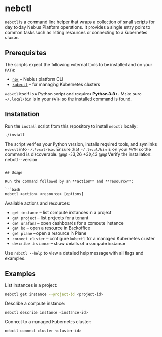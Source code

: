 # nebctl

`nebctl` is a command line helper that wraps a collection of small scripts for day to day Nebius Platform operations.  It provides a single entry point to common tasks such as listing resources or connecting to a Kubernetes cluster.

## Prerequisites

The scripts expect the following external tools to be installed and on your `PATH`:

- [`npc`](https://docs.nebius.dev/en/cli/) – Nebius platform CLI
- [`kubectl`](https://kubernetes.io/docs/tasks/tools/) – for managing Kubernetes clusters

`nebctl` itself is a Python script and requires **Python 3.8+**.
Make sure `~/.local/bin` is in your `PATH` so the installed command is found.

## Installation

Run the `install` script from this repository to install `nebctl` locally:

```bash
./install
```

The script verifies your Python version, installs required tools, and symlinks
`nebctl` into `~/.local/bin`. Ensure that `~/.local/bin` is on your `PATH` so the
command is discoverable.
@@ -33,26 +30,43 @@ Verify the installation:
nebctl --version
```

## Usage

Run the command followed by an **action** and **resource**:

```bash
nebctl <action> <resource> [options]
```

Available actions and resources:

- `get instance` – list compute instances in a project
- `get project` – list projects for a tenant
- `get grafana` – open dashboards for a compute instance
- `get bo` – open a resource in Backoffice
- `get plane` – open a resource in Plane
- `connect cluster` – configure `kubectl` for a managed Kubernetes cluster
- `describe instance` – show details of a compute instance

Use `nebctl --help` to view a detailed help message with all flags and examples.

## Examples

List instances in a project:

```bash
nebctl get instance --project-id <project-id>
```

Describe a compute instance:

```bash
nebctl describe instance <instance-id>
```

Connect to a managed Kubernetes cluster:

```bash
nebctl connect cluster <cluster-id>
